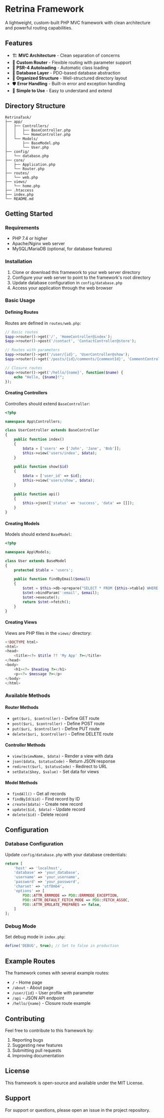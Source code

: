 # Retrina Framework

A lightweight, custom-built PHP MVC framework with clean architecture and powerful routing capabilities.

## Features

- 🏗️ **MVC Architecture** - Clean separation of concerns
- 🚀 **Custom Router** - Flexible routing with parameter support
- 🔧 **PSR-4 Autoloading** - Automatic class loading
- 💾 **Database Layer** - PDO-based database abstraction
- 📁 **Organized Structure** - Well-structured directory layout
- 🛡️ **Error Handling** - Built-in error and exception handling
- 🎯 **Simple to Use** - Easy to understand and extend

## Directory Structure

```
RetrinaTask/
├── app/
│   ├── Controllers/
│   │   ├── BaseController.php
│   │   └── HomeController.php
│   └── Models/
│       ├── BaseModel.php
│       └── User.php
├── config/
│   └── database.php
├── core/
│   ├── Application.php
│   └── Router.php
├── routes/
│   └── web.php
├── views/
│   └── home.php
├── .htaccess
├── index.php
└── README.md
```

## Getting Started

### Requirements

- PHP 7.4 or higher
- Apache/Nginx web server
- MySQL/MariaDB (optional, for database features)

### Installation

1. Clone or download this framework to your web server directory
2. Configure your web server to point to the framework's root directory
3. Update database configuration in `config/database.php`
4. Access your application through the web browser

### Basic Usage

#### Defining Routes

Routes are defined in `routes/web.php`:

```php
// Basic routes
$app->router()->get('/', 'HomeController@index');
$app->router()->post('/contact', 'ContactController@store');

// Routes with parameters
$app->router()->get('/user/{id}', 'UserController@show');
$app->router()->get('/posts/{id}/comments/{commentId}', 'CommentController@show');

// Closure routes
$app->router()->get('/hello/{name}', function($name) {
    echo "Hello, {$name}!";
});
```

#### Creating Controllers

Controllers should extend `BaseController`:

```php
<?php

namespace App\Controllers;

class UserController extends BaseController
{
    public function index()
    {
        $data = ['users' => ['John', 'Jane', 'Bob']];
        $this->view('users/index', $data);
    }
    
    public function show($id)
    {
        $data = ['user_id' => $id];
        $this->view('users/show', $data);
    }
    
    public function api()
    {
        $this->json(['status' => 'success', 'data' => []]);
    }
}
```

#### Creating Models

Models should extend `BaseModel`:

```php
<?php

namespace App\Models;

class User extends BaseModel
{
    protected $table = 'users';
    
    public function findByEmail($email)
    {
        $stmt = $this->db->prepare("SELECT * FROM {$this->table} WHERE email = :email");
        $stmt->bindParam(':email', $email);
        $stmt->execute();
        return $stmt->fetch();
    }
}
```

#### Creating Views

Views are PHP files in the `views/` directory:

```php
<!DOCTYPE html>
<html>
<head>
    <title><?= $title ?? 'My App' ?></title>
</head>
<body>
    <h1><?= $heading ?></h1>
    <p><?= $message ?></p>
</body>
</html>
```

### Available Methods

#### Router Methods

- `get($uri, $controller)` - Define GET route
- `post($uri, $controller)` - Define POST route
- `put($uri, $controller)` - Define PUT route
- `delete($uri, $controller)` - Define DELETE route

#### Controller Methods

- `view($viewName, $data)` - Render a view with data
- `json($data, $statusCode)` - Return JSON response
- `redirect($url, $statusCode)` - Redirect to URL
- `setData($key, $value)` - Set data for views

#### Model Methods

- `findAll()` - Get all records
- `findById($id)` - Find record by ID
- `create($data)` - Create new record
- `update($id, $data)` - Update record
- `delete($id)` - Delete record

## Configuration

### Database Configuration

Update `config/database.php` with your database credentials:

```php
return [
    'host' => 'localhost',
    'database' => 'your_database',
    'username' => 'your_username',
    'password' => 'your_password',
    'charset' => 'utf8mb4',
    'options' => [
        PDO::ATTR_ERRMODE => PDO::ERRMODE_EXCEPTION,
        PDO::ATTR_DEFAULT_FETCH_MODE => PDO::FETCH_ASSOC,
        PDO::ATTR_EMULATE_PREPARES => false,
    ]
];
```

### Debug Mode

Set debug mode in `index.php`:

```php
define('DEBUG', true); // Set to false in production
```

## Example Routes

The framework comes with several example routes:

- `/` - Home page
- `/about` - About page
- `/user/{id}` - User profile with parameter
- `/api` - JSON API endpoint
- `/hello/{name}` - Closure route example

## Contributing

Feel free to contribute to this framework by:

1. Reporting bugs
2. Suggesting new features
3. Submitting pull requests
4. Improving documentation

## License

This framework is open-source and available under the MIT License.

## Support

For support or questions, please open an issue in the project repository. 